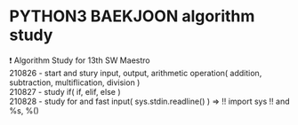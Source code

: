 # PYTHON3 BAEKJOON algorithm study

❗ Algorithm Study for 13th SW Maestro    
210826 - start and stury input, output, arithmetic operation( addition, subtraction, multiflication, division )   
210827 - study if( if, elif, else )   
210828 - study for and fast input( sys.stdin.readline() ) => !! import sys !! and %s, %()
